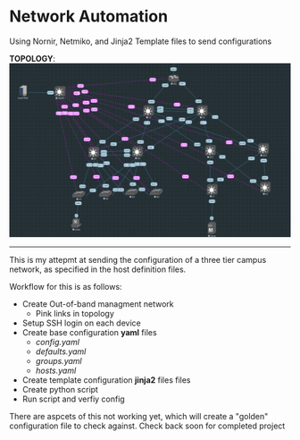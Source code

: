 # Network Automation
Using Nornir, Netmiko, and Jinja2 Template files to send configurations

**TOPOLOGY**:
![topology](images/topology.png)

------------------------------------------------------------------------------------------

This is my attepmt at sending the configuration of a three tier campus network, as specified in the host definition files.

Workflow for this is as follows:

- Create Out-of-band managment network
    - Pink links in topology
- Setup SSH login on each device
- Create base configuration **yaml** files 
    - _config.yaml_
    - _defaults.yaml_
    - _groups.yaml_
    - _hosts.yaml_
- Create template configuration **jinja2** files files
- Create python script
- Run script and verfiy config

There are aspcets of this not working yet, which will create a "golden" configuration file to check against. Check back soon for completed project


